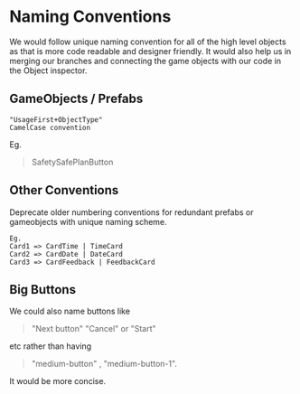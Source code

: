 # Naming Conventions

We would follow unique naming convention for all of the high level objects as that is more code readable and designer friendly. It would also help us in merging our branches and connecting the game objects with our code in the Object inspector.

## GameObjects / Prefabs

```text
"UsageFirst+ObjectType"
CamelCase convention
```

Eg.

> SafetySafePlanButton

## Other Conventions

Deprecate older numbering conventions for redundant prefabs or gameobjects with unique naming scheme.

```text
Eg. 
Card1 => CardTime | TimeCard
Card2 => CardDate | DateCard
Card3 => CardFeedback | FeedbackCard
```

## Big Buttons

We could also name buttons like

> "Next button" "Cancel" or "Start"

etc rather than having

> "medium-button" , "medium-button-1".

It would be more concise.

